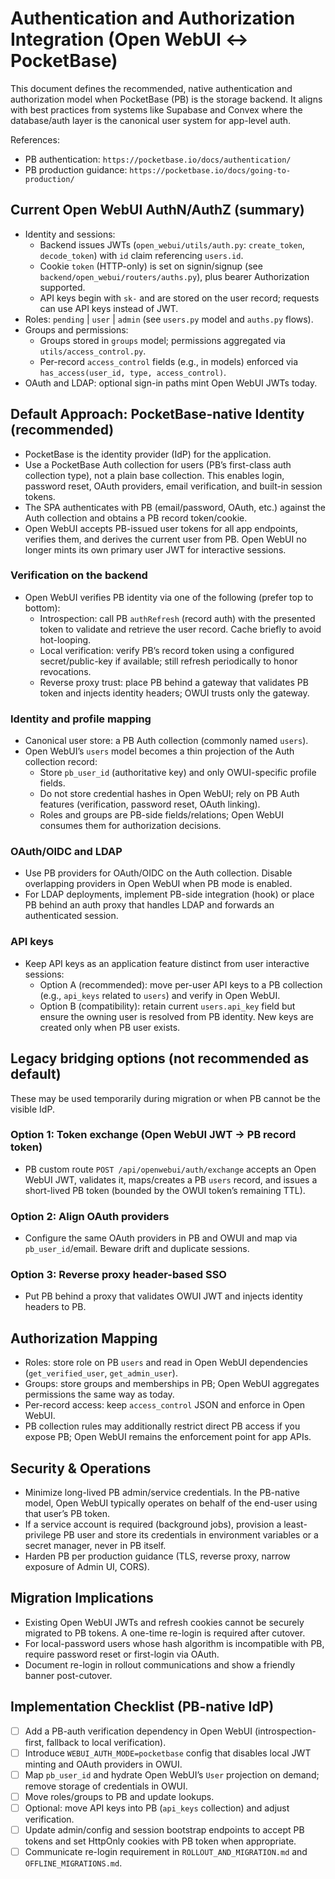 # Authentication and Authorization Integration (Open WebUI ↔ PocketBase)

This document defines the recommended, native authentication and authorization model when PocketBase (PB) is the storage backend. It aligns with best practices from systems like Supabase and Convex where the database/auth layer is the canonical user system for app-level auth.

References:
- PB authentication: `https://pocketbase.io/docs/authentication/`
- PB production guidance: `https://pocketbase.io/docs/going-to-production/`

## Current Open WebUI AuthN/AuthZ (summary)
- Identity and sessions:
  - Backend issues JWTs (`open_webui/utils/auth.py`: `create_token`, `decode_token`) with `id` claim referencing `users.id`.
  - Cookie `token` (HTTP-only) is set on signin/signup (see `backend/open_webui/routers/auths.py`), plus bearer Authorization supported.
  - API keys begin with `sk-` and are stored on the user record; requests can use API keys instead of JWT.
- Roles: `pending` | `user` | `admin` (see `users.py` model and `auths.py` flows).
- Groups and permissions:
  - Groups stored in `groups` model; permissions aggregated via `utils/access_control.py`.
  - Per-record `access_control` fields (e.g., in models) enforced via `has_access(user_id, type, access_control)`.
- OAuth and LDAP: optional sign-in paths mint Open WebUI JWTs today.

## Default Approach: PocketBase-native Identity (recommended)
- PocketBase is the identity provider (IdP) for the application.
- Use a PocketBase Auth collection for users (PB’s first-class auth collection type), not a plain base collection. This enables login, password reset, OAuth providers, email verification, and built-in session tokens.
- The SPA authenticates with PB (email/password, OAuth, etc.) against the Auth collection and obtains a PB record token/cookie.
- Open WebUI accepts PB-issued user tokens for all app endpoints, verifies them, and derives the current user from PB. Open WebUI no longer mints its own primary user JWT for interactive sessions.

### Verification on the backend
- Open WebUI verifies PB identity via one of the following (prefer top to bottom):
  - Introspection: call PB `authRefresh` (record auth) with the presented token to validate and retrieve the user record. Cache briefly to avoid hot-looping.
  - Local verification: verify PB’s record token using a configured secret/public-key if available; still refresh periodically to honor revocations.
  - Reverse proxy trust: place PB behind a gateway that validates PB token and injects identity headers; OWUI trusts only the gateway.

### Identity and profile mapping
- Canonical user store: a PB Auth collection (commonly named `users`).
- Open WebUI’s `users` model becomes a thin projection of the Auth collection record:
  - Store `pb_user_id` (authoritative key) and only OWUI-specific profile fields.
  - Do not store credential hashes in Open WebUI; rely on PB Auth features (verification, password reset, OAuth linking).
  - Roles and groups are PB-side fields/relations; Open WebUI consumes them for authorization decisions.

### OAuth/OIDC and LDAP
- Use PB providers for OAuth/OIDC on the Auth collection. Disable overlapping providers in Open WebUI when PB mode is enabled.
- For LDAP deployments, implement PB-side integration (hook) or place PB behind an auth proxy that handles LDAP and forwards an authenticated session.

### API keys
- Keep API keys as an application feature distinct from user interactive sessions:
  - Option A (recommended): move per-user API keys to a PB collection (e.g., `api_keys` related to `users`) and verify in Open WebUI.
  - Option B (compatibility): retain current `users.api_key` field but ensure the owning user is resolved from PB identity. New keys are created only when PB user exists.

## Legacy bridging options (not recommended as default)
These may be used temporarily during migration or when PB cannot be the visible IdP.

### Option 1: Token exchange (Open WebUI JWT → PB record token)
- PB custom route `POST /api/openwebui/auth/exchange` accepts an Open WebUI JWT, validates it, maps/creates a PB `users` record, and issues a short-lived PB token (bounded by the OWUI token’s remaining TTL).

### Option 2: Align OAuth providers
- Configure the same OAuth providers in PB and OWUI and map via `pb_user_id`/email. Beware drift and duplicate sessions.

### Option 3: Reverse proxy header-based SSO
- Put PB behind a proxy that validates OWUI JWT and injects identity headers to PB.

## Authorization Mapping
- Roles: store role on PB `users` and read in Open WebUI dependencies (`get_verified_user`, `get_admin_user`).
- Groups: store groups and memberships in PB; Open WebUI aggregates permissions the same way as today.
- Per-record access: keep `access_control` JSON and enforce in Open WebUI.
- PB collection rules may additionally restrict direct PB access if you expose PB; Open WebUI remains the enforcement point for app APIs.

## Security & Operations
- Minimize long-lived PB admin/service credentials. In the PB-native model, Open WebUI typically operates on behalf of the end-user using that user’s PB token.
- If a service account is required (background jobs), provision a least-privilege PB user and store its credentials in environment variables or a secret manager, never in PB itself.
- Harden PB per production guidance (TLS, reverse proxy, narrow exposure of Admin UI, CORS).

## Migration Implications
- Existing Open WebUI JWTs and refresh cookies cannot be securely migrated to PB tokens. A one-time re-login is required after cutover.
- For local-password users whose hash algorithm is incompatible with PB, require password reset or first-login via OAuth.
- Document re-login in rollout communications and show a friendly banner post-cutover.

## Implementation Checklist (PB-native IdP)
- [ ] Add a PB-auth verification dependency in Open WebUI (introspection-first, fallback to local verification).
- [ ] Introduce `WEBUI_AUTH_MODE=pocketbase` config that disables local JWT minting and OAuth providers in OWUI.
- [ ] Map `pb_user_id` and hydrate Open WebUI’s `User` projection on demand; remove storage of credentials in OWUI.
- [ ] Move roles/groups to PB and update lookups.
- [ ] Optional: move API keys into PB (`api_keys` collection) and adjust verification.
- [ ] Update admin/config and session bootstrap endpoints to accept PB tokens and set HttpOnly cookies with PB token when appropriate.
- [ ] Communicate re-login requirement in `ROLLOUT_AND_MIGRATION.md` and `OFFLINE_MIGRATIONS.md`.